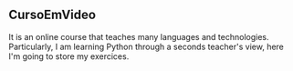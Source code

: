 ## CursoEmVideo
It is an online course that teaches many languages and technologies.
Particularly, I am learning Python through a seconds teacher's view,
here I'm going to store my exercices.
